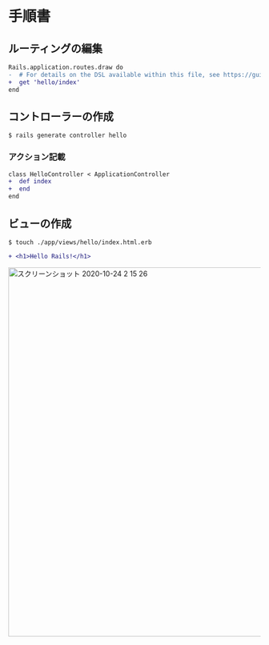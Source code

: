 # 手順書
## ルーティングの編集
```diff
Rails.application.routes.draw do
-  # For details on the DSL available within this file, see https://guides.rubyonrails.org/routing.html
+  get 'hello/index'
end
```

## コントローラーの作成
```
$ rails generate controller hello
```

### アクション記載
```diff
class HelloController < ApplicationController
+  def index
+  end
end
```

## ビューの作成
```
$ touch ./app/views/hello/index.html.erb
```

```diff
+ <h1>Hello Rails!</h1>
```

<img width="738" alt="スクリーンショット 2020-10-24 2 15 26" src="https://user-images.githubusercontent.com/25563739/97033833-e8390880-159e-11eb-920c-1e9bbfeb0c7b.png">

